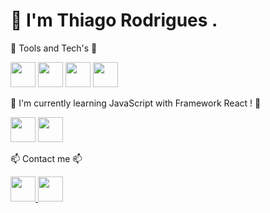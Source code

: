<!-- - 👋 Hi, I’m @thiaaagao
- 👀 I’m interested in ...
- 🌱 I’m currently learning ...
- 💞️ I’m looking to collaborate on ...
- 📫 How to reach me ... --->

<h1> 👋 I'm Thiago Rodrigues .</h1>

🌱 Tools and Tech's 🌱

<div>
<img src="https://cdn.jsdelivr.net/gh/devicons/devicon/icons/html5/html5-original-wordmark.svg" width="40" height="40" />

<img src="https://cdn.jsdelivr.net/gh/devicons/devicon/icons/css3/css3-original-wordmark.svg" width="40" height="40" /> 

<img src="https://cdn.jsdelivr.net/gh/devicons/devicon/icons/photoshop/photoshop-plain.svg" width="40" height="40" />

<img src="https://cdn.jsdelivr.net/gh/devicons/devicon/icons/aftereffects/aftereffects-plain.svg" width="40" height="40" />
</div>                   


💞️ I'm currently learning JavaScript with Framework React ! 💞️

<div>
<img src="https://cdn.jsdelivr.net/gh/devicons/devicon/icons/javascript/javascript-original.svg" width="40" height="40" />
<img src="https://cdn.jsdelivr.net/gh/devicons/devicon/icons/react/react-original.svg" width="40" height="40" />          
</div>


📫 Contact me 📫

<div>
<a href="https://www.linkedin.com/in/rdes-thiago201/">
<img src="https://cdn.jsdelivr.net/gh/devicons/devicon/icons/linkedin/linkedin-original-wordmark.svg" width="40" height="40" />
</a>

<a href="mailto:rdes.thiago@gmail.com">
<img src="https://cdn.jsdelivr.net/gh/devicons/devicon/icons/google/google-original-wordmark.svg" width="40" height="40" />         
</a>
</div>
          
